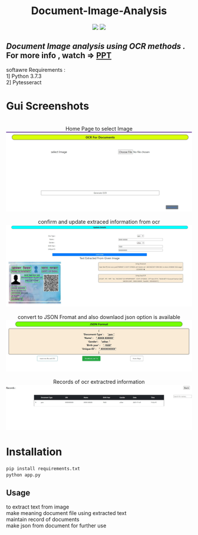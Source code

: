 

<h1 align="center">Document-Image-Analysis</h1>

<p align="center">

<img src="https://img.shields.io/badge/made%20by-Rahul Agrawal-blue.svg" >


<img src="https://badges.frapsoft.com/os/v1/open-source.svg?v=103" >



</p>

_Document Image analysis using OCR methods ._
For more info , watch => [PPT](https://silentlad.com)
---

softawre Requirements : 
 </br>1] Python 3.7.3
 </br>2] Pytesseract


# Gui Screenshots


<p align="center">
</br> Home Page to select Image
<img src="ReadmeReq/home.jpg" >
</br></br> confirm and update extraced information from ocr
<img src="ReadmeReq/update.jpg" >
</br> </br>convert to JSON Fromat and also downlaod json option is available
<img src="ReadmeReq/down.jpg" >
</br></br> Records of ocr extractred information
<img src="ReadmeReq/record.jpg" >

</p>

# Installation

`pip install requirements.txt`   </br>
`python app.py`   </br>


## Usage

to extract text from image   </br>
make meaning document file using extracted text  </br>
maintain record of documents </br>
make json from document for further use</br>

